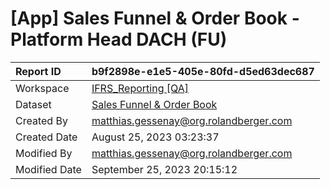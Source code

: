 



# [App] Sales Funnel & Order Book - Platform Head DACH (FU)

|Report ID|b9f2898e-e1e5-405e-80fd-d5ed63dec687|
| :--- | :--- |
|Workspace|[IFRS_Reporting [QA]](../Workspaces/IFRS_Reporting-[QA].md)|
|Dataset|[Sales Funnel & Order Book](../Datasets/Sales-Funnel-&-Order-Book.md)|
|Created By|matthias.gessenay@org.rolandberger.com|
|Created Date|August 25, 2023 03:23:37|
|Modified By|matthias.gessenay@org.rolandberger.com|
|Modified Date|September 25, 2023 20:15:12|
